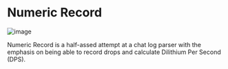 # Numeric Record

![image](https://github.com/Kraust/NumericReceived/assets/6548135/049c3074-3ae5-4da0-a5f4-38fa2268c395)

Numeric Record is a half-assed attempt at a chat log parser with the emphasis
on being able to record drops and calculate Dilithium Per Second (DPS).
